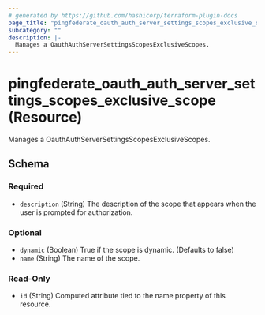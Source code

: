 ```yaml
---
# generated by https://github.com/hashicorp/terraform-plugin-docs
page_title: "pingfederate_oauth_auth_server_settings_scopes_exclusive_scope Resource - terraform-provider-pingfederate"
subcategory: ""
description: |-
  Manages a OauthAuthServerSettingsScopesExclusiveScopes.
---
```


# pingfederate_oauth_auth_server_settings_scopes_exclusive_scope (Resource)

Manages a OauthAuthServerSettingsScopesExclusiveScopes.



<!-- schema generated by tfplugindocs -->
## Schema

### Required

- `description` (String) The description of the scope that appears when the user is prompted for authorization.

### Optional

- `dynamic` (Boolean) True if the scope is dynamic. (Defaults to false)
- `name` (String) The name of the scope.

### Read-Only

- `id` (String) Computed attribute tied to the name property of this resource.
